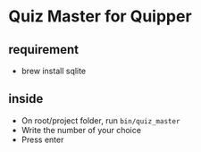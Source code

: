 # Quiz Master for Quipper  

## requirement  
* brew install sqlite  

## inside  
* On root/project folder, run `bin/quiz_master`  
* Write the number of your choice  
* Press enter  


